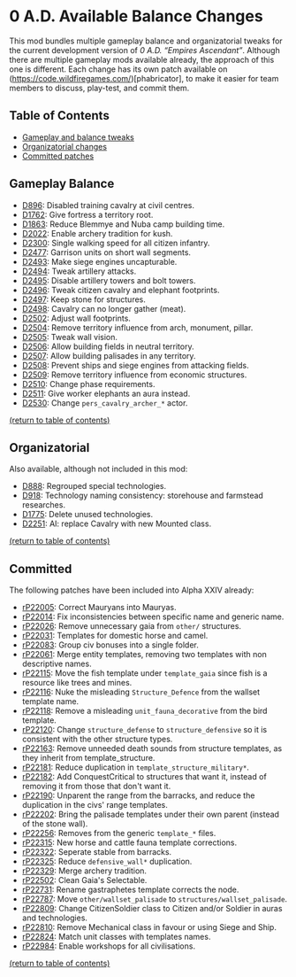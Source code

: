 # 0 A.D. Available Balance Changes
This mod bundles multiple gameplay balance and organizatorial tweaks for the current development version of *0 A.D. “Empires Ascendant”*. Although there are multiple gameplay mods available already, the approach of this one is different. Each change has its own patch available on (https://code.wildfiregames.com/)[phabricator], to make it easier for team members to discuss, play-test, and commit them.

## Table of Contents
* [Gameplay and balance tweaks](https://github.com/0abc/0abc-svn#gameplay-balance)
* [Organizatorial changes](https://github.com/0abc/0abc-svn#organizatorial)
* [Committed patches](https://github.com/0abc/0abc-svn#committed)

## Gameplay Balance
* [D896](https://code.wildfiregames.com/D896): Disabled training cavalry at civil centres.
* [D1762](https://code.wildfiregames.com/D1762): Give fortress a territory root.
* [D1863](https://code.wildfiregames.com/D1863): Reduce Blemmye and Nuba camp building time.
* [D2022](https://code.wildfiregames.com/D2022): Enable archery tradition for kush.
* [D2300](https://code.wildfiregames.com/D2300): Single walking speed for all citizen infantry.
* [D2477](https://code.wildfiregames.com/D2477): Garrison units on short wall segments.
* [D2493](https://code.wildfiregames.com/D2493): Make siege engines uncapturable.
* [D2494](https://code.wildfiregames.com/D2494): Tweak artillery attacks.
* [D2495](https://code.wildfiregames.com/D2495): Disable artillery towers and bolt towers.
* [D2496](https://code.wildfiregames.com/D2496): Tweak citizen cavalry and elephant footprints.
* [D2497](https://code.wildfiregames.com/D2497): Keep stone for structures.
* [D2498](https://code.wildfiregames.com/D2498): Cavalry can no longer gather (meat).
* [D2502](https://code.wildfiregames.com/D2502): Adjust wall footprints.
* [D2504](https://code.wildfiregames.com/D2504): Remove territory influence from arch, monument, pillar.
* [D2505](https://code.wildfiregames.com/D2505): Tweak wall vision.
* [D2506](https://code.wildfiregames.com/D2506): Allow building fields in neutral territory.
* [D2507](https://code.wildfiregames.com/D2507): Allow building palisades in any territory.
* [D2508](https://code.wildfiregames.com/D2508): Prevent ships and siege engines from attacking fields.
* [D2509](https://code.wildfiregames.com/D2509): Remove territory influence from economic structures.
* [D2510](https://code.wildfiregames.com/D2510): Change phase requirements.
* [D2511](https://code.wildfiregames.com/D2511): Give worker elephants an aura instead.
* [D2530](https://code.wildfiregames.com/D2530): Change `pers_cavalry_archer_*` actor.
<!--
city wall territory influence
athen metal mining bonus
maur, pers, spart population cap
-->

[(return to table of contents)](https://github.com/0abc/0abc-svn#table-of-contents)

## Organizatorial
Also available, although not included in this mod:
* [D888](https://code.wildfiregames.com/D896): Regrouped special technologies.
* [D918](https://code.wildfiregames.com/D918): Technology naming consistency: storehouse and farmstead researches.
* [D1775](https://code.wildfiregames.com/D1775): Delete unused technologies.
* [D2251](https://code.wildfiregames.com/D2251): AI: replace Cavalry with new Mounted class.

[(return to table of contents)](https://github.com/0abc/0abc-svn#table-of-contents)

## Committed
The following patches have been included into Alpha XXIV already:
* [rP22005](https://code.wildfiregames.com/rP22005): Correct Mauryans into Mauryas.
* [rP22014](https://code.wildfiregames.com/rP22014): Fix inconsistencies between specific name and generic name.
* [rP22026](https://code.wildfiregames.com/rP22026): Remove unnecessary gaia from `other/` structures.
* [rP22031](https://code.wildfiregames.com/rP22031): Templates for domestic horse and camel.
* [rP22083](https://code.wildfiregames.com/rP22083): Group civ bonuses into a single folder.
* [rP22061](https://code.wildfiregames.com/rP22061): Merge entity templates, removing two templates with non descriptive names.
* [rP22115](https://code.wildfiregames.com/rP22115): Move the fish template under `template_gaia` since fish is a resource like trees and mines.
* [rP22116](https://code.wildfiregames.com/rP22116): Nuke the misleading `Structure_Defence` from the wallset template name.
* [rP22118](https://code.wildfiregames.com/rP22118): Remove a misleading `unit_fauna_decorative` from the bird template.
* [rP22120](https://code.wildfiregames.com/rP22120): Change `structure_defense` to `structure_defensive` so it is consistent with the other structure types.
* [rP22163](https://code.wildfiregames.com/rP22163): Remove unneeded death sounds from structure templates, as they inherit from template_structure.
* [rP22181](https://code.wildfiregames.com/rP22181): Reduce duplication in `template_structure_military*`.
* [rP22182](https://code.wildfiregames.com/rP22182): Add ConquestCritical to structures that want it, instead of removing it from those that don't want it.
* [rP22190](https://code.wildfiregames.com/rP22190): Unparent the range from the barracks, and reduce the duplication in the civs' range templates.
* [rP22202](https://code.wildfiregames.com/rP22202): Bring the palisade templates under their own parent (instead of the stone wall).
* [rP22256](https://code.wildfiregames.com/rP22256): Removes <Actor> from the generic `template_*` files.
* [rP22315](https://code.wildfiregames.com/rP22315): New horse and cattle fauna template corrections.
* [rP22322](https://code.wildfiregames.com/rP22322): Seperate stable from barracks.
* [rP22325](https://code.wildfiregames.com/rP22325): Reduce `defensive_wall*` duplication.
* [rP22329](https://code.wildfiregames.com/rP22329): Merge archery tradition.
* [rP22502](https://code.wildfiregames.com/rP22502): Clean Gaia's Selectable.
* [rP22731](https://code.wildfiregames.com/rP22731): Rename gastraphetes template corrects the <Identity> node.
* [rP22787](https://code.wildfiregames.com/rP22787): Move `other/wallset_palisade` to `structures/wallset_palisade`.
* [rP22809](https://code.wildfiregames.com/rP22809): Change CitizenSoldier class to Citizen and/or Soldier in auras and technologies.
* [rP22810](https://code.wildfiregames.com/rP22810): Remove Mechanical class in favour or using Siege and Ship.
* [rP22824](https://code.wildfiregames.com/rP22824): Match unit classes with templates names.
* [rP22984](https://code.wildfiregames.com/rP22984): Enable workshops for all civilisations.

[(return to table of contents)](https://github.com/0abc/0abc-svn#table-of-contents)
